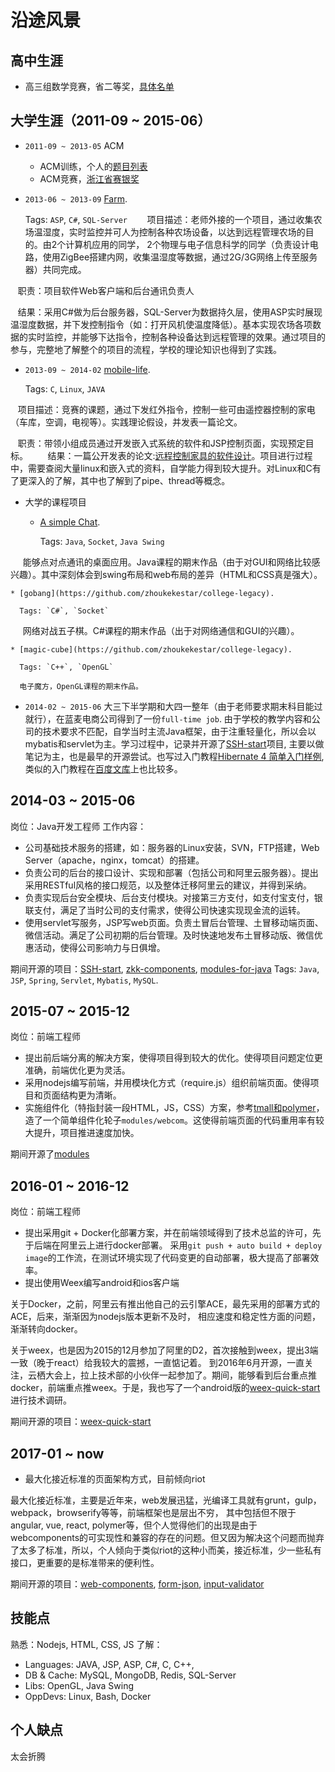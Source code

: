 # 沿途风景

## 高中生涯
  * 高三组数学竞赛，省二等奖，[具体名单](https://zhoukekestar.github.io/assets/2011_math.html)

## 大学生涯（2011-09 ~ 2015-06）
  * `2011-09 ~ 2013-05` ACM
    * ACM训练，个人的[题目列表](http://acm.tzc.edu.cn/acmhome/userDetail.do?userName=zhoukeke)
    * ACM竞赛，[浙江省赛银奖](http://acm.tzc.edu.cn/acmhome/heroList.do?method=showTeamList&year=2013)
  * `2013-06 ~ 2013-09` [Farm](https://github.com/zhoukekestar/college-legacy). 
  
    Tags: `ASP`, `C#`, `SQL-Server`
    
    项目描述：老师外接的一个项目，通过收集农场温湿度，实时监控并可人为控制各种农场设备，以达到远程管理农场的目的。由2个计算机应用的同学，
    2个物理与电子信息科学的同学（负责设计电路，使用ZigBee搭建内网，收集温湿度等数据，通过2G/3G网络上传至服务器）共同完成。
    
    职责：项目软件Web客户端和后台通讯负责人

    结果：采用C#做为后台服务器，SQL-Server为数据持久层，使用ASP实时展现温湿度数据，并下发控制指令（如：打开风机使温度降低）。基本实现农场各项数据的实时监控，并能够下达指令，控制各种设备达到远程管理的效果。通过项目的参与，完整地了解整个的项目的流程，学校的理论知识也得到了实践。
    
  * `2013-09 ~ 2014-02` [mobile-life](https://github.com/zhoukekestar/MobileLife). 
  
    Tags: `C`, `Linux`, `JAVA`
    
    项目描述：竞赛的课题，通过下发红外指令，控制一些可由遥控器控制的家电（车库，空调，电视等）。实践理论假设，并发表一篇论文。
    
    职责：带领小组成员通过开发嵌入式系统的软件和JSP控制页面，实现预定目标。
    
    结果：一篇公开发表的论文:[远程控制家具的软件设计](http://d.wanfangdata.com.cn/Periodical/hljkjxx201511146)。项目进行过程中，需要查阅大量linux和嵌入式的资料，自学能力得到较大提升。对Linux和C有了更深入的了解，其中也了解到了pipe、thread等概念。

  * 大学的课程项目
    * [A simple Chat](https://github.com/zhoukekestar/college-legacy). 
    
      Tags: `Java`, `Socket`, `Java Swing`
      
      能够点对点通讯的桌面应用。Java课程的期末作品（由于对GUI和网络比较感兴趣）。其中深刻体会到swing布局和web布局的差异（HTML和CSS真是强大）。

    * [gobang](https://github.com/zhoukekestar/college-legacy). 
    
      Tags: `C#`, `Socket`
      
      网络对战五子棋。C#课程的期末作品（出于对网络通信和GUI的兴趣）。

    * [magic-cube](https://github.com/zhoukekestar/college-legacy). 
    
      Tags: `C++`, `OpenGL`
      
      电子魔方，OpenGL课程的期末作品。

  * `2014-02 ~ 2015-06` 大三下半学期和大四一整年（由于老师要求期末科目能过就行），在蓝麦电商公司得到了一份`full-time job`.
    由于学校的教学内容和公司的技术要求不匹配，自学当时主流Java框架，由于注重轻量化，所以会以mybatis和servlet为主。学习过程中，记录并开源了[SSH-start](https://github.com/zhoukekestar/SSH-Start)项目, 主要以做笔记为主，也是最早的开源尝试。也写过入门教程[Hibernate 4 简单入门样例](https://wenku.baidu.com/view/bfc233a9700abb68a882fb13.html), 类似的入门教程在[百度文库](https://wenku.baidu.com/u/STERERLEL)上也比较多。

## 2014-03 ~ 2015-06
岗位：Java开发工程师
工作内容：
* 公司基础技术服务的搭建，如：服务器的Linux安装，SVN，FTP搭建，Web Server（apache，nginx，tomcat）的搭建。
* 负责公司的后台的接口设计、实现和部署（包括公司和阿里云服务器）。提出采用RESTful风格的接口规范，以及整体迁移阿里云的建议，并得到采纳。
* 负责实现后台安全模块、后台支付模块。对接第三方支付，如支付宝支付，银联支付，满足了当时公司的支付需求，使得公司快速实现现金流的运转。
* 使用servlet写服务，JSP写web页面。负责土冒后台管理、土冒移动端页面、微信活动。满足了公司初期的后台管理。及时快速地发布土冒移动版、微信优惠活动，使得公司影响力与日俱增。

期间开源的项目：[SSH-start](https://github.com/zhoukekestar/SSH-Start), [zkk-components](https://github.com/zhoukekestar/zkk-components), [modules-for-java](https://github.com/zhoukekestar/modules-for-java) Tags: `Java`, `JSP`, `Spring`, `Servlet`, `Mybatis`, `MySQL`.

## 2015-07 ~ 2015-12
岗位：前端工程师
* 提出前后端分离的解决方案，使得项目得到较大的优化。使得项目问题定位更准确，前端优化更为灵活。
* 采用nodejs编写前端，并用模块化方式（require.js）组织前端页面。使得项目和页面结构更为清晰。
* 实施组件化（特指封装一段HTML，JS，CSS）方案，参考[tmall和polymer](https://github.com/tmallfe/tmallfe.github.io/issues/34)，造了一个简单组件化轮子`modules/webcom`。这使得前端页面的代码重用率有较大提升，项目推进速度加快。

期间开源了[modules](https://github.com/zhoukekestar/modules)

## 2016-01 ~ 2016-12
岗位：前端工程师
* 提出采用git + Docker化部署方案，并在前端领域得到了技术总监的许可，先于后端在阿里云上进行docker部署。
  采用`git push + auto build + deploy image`的工作流，在测试环境实现了代码变更的自动部署，极大提高了部署效率。
* 提出使用Weex编写android和ios客户端

关于Docker，之前，阿里云有推出他自己的云引擎ACE，最先采用的部署方式的ACE，后来，渐渐因为nodejs版本更新不及时，
相应速度和稳定性方面的问题，渐渐转向docker。


关于weex，也是因为2015的12月参加了阿里的D2，首次接触到weex，提出3端一致（晚于react）给我较大的震撼，一直惦记着。
到2016年6月开源，一直关注，云栖大会上，拉上技术部的小伙伴一起参加了。期间，能够看到后台重点推docker，前端重点推weex。于是，我也写了一个android版的[weex-quick-start](https://github.com/zhoukekestar/weex-quick-start)进行技术调研。


期间开源的项目：[weex-quick-start](https://github.com/zhoukekestar/weex-quick-start)


## 2017-01 ~ now
* 最大化接近标准的页面架构方式，目前倾向riot

最大化接近标准，主要是近年来，web发展迅猛，光编译工具就有grunt，gulp，webpack，browserify等等，前端框架也是层出不穷，
其中包括但不限于angular, vue, react, polymer等，但个人觉得他们的出现是由于webcomponents的可实现性和兼容的存在的问题。但又因为解决这个问题而抛弃了太多了标准，所以，个人倾向于类似riot的这种小而美，接近标准，少一些私有接口，更重要的是标准带来的便利性。

期间开源的项目：[web-components](https://github.com/zhoukekestar/webcomponents), [form-json](https://github.com/zhoukekestar/form-json), [input-validator](https://github.com/zhoukekestar/input-validator)

## 技能点
熟悉：Nodejs, HTML, CSS, JS
了解：
  * Languages: JAVA, JSP, ASP, C#, C, C++,
  * DB & Cache: MySQL, MongoDB, Redis, SQL-Server
  * Libs: OpenGL, Java Swing
  * OppDevs: Linux, Bash, Docker

## 个人缺点
太会折腾

